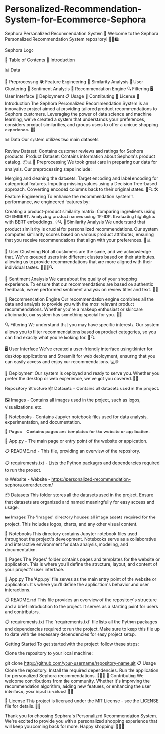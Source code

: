 # Personalized-Recommendation-System-for-Ecommerce-Sephora

Sephora Personalized Recommendation System 🌟
Welcome to the Sephora Personalized Recommendation System repository! 💄👠🛍️

Sephora Logo

📜 Table of Contents
🚀 Introduction

📊 Data

🧹 Preprocessing
🛠️ Feature Engineering
🌟 Similarity Analysis
🤝 User Clustering
📢 Sentiment Analysis
🎁 Recommendation Engine
🔍 Filtering
🖥️ User Interface
🚀 Deployment
📋 Usage
🤝 Contributing
📄 License
🚀 Introduction
The Sephora Personalized Recommendation System is an innovative project aimed at providing tailored product recommendations to Sephora customers. Leveraging the power of data science and machine learning, we've created a system that understands your preferences, considers product similarities, and groups users to offer a unique shopping experience. 🛒✨

📊 Data
Our system utilizes two main datasets:

Review Dataset: Contains customer reviews and ratings for Sephora products.
Product Dataset: Contains information about Sephora's product catalog. 📦📊
🧹 Preprocessing
We took great care in preparing our data for analysis. Our preprocessing steps include:

Merging and cleaning the datasets.
Target encoding and label encoding for categorical features.
Imputing missing values using a Decision Tree-based approach.
Converting encoded columns back to their original states. 🧹🔍
🛠️ Feature Engineering
To enhance the recommendation system's performance, we engineered features by:

Creating a product-product similarity matrix:
Comparing ingredients using CHEMBERT.
Analyzing product names using TF-IDF.
Evaluating highlights with BERT embeddings. 💡🔍
🌟 Similarity Analysis
We understand that product similarity is crucial for personalized recommendations. Our system computes similarity scores based on various product attributes, ensuring that you receive recommendations that align with your preferences. 🤝📊

🤝 User Clustering
Not all customers are the same, and we acknowledge that. We've grouped users into different clusters based on their attributes, allowing us to provide recommendations that are more aligned with their individual tastes. 🧑‍🤝‍🧑🔍

📢 Sentiment Analysis
We care about the quality of your shopping experience. To ensure that our recommendations are based on authentic feedback, we've performed sentiment analysis on review titles and text. 📝🙂

🎁 Recommendation Engine
Our recommendation engine combines all the data and analysis to provide you with the most relevant product recommendations. Whether you're a makeup enthusiast or skincare aficionado, our system has something special for you. 🎁✨

🔍 Filtering
We understand that you may have specific interests. Our system allows you to filter recommendations based on product categories, so you can find exactly what you're looking for. 🧐🔍

🖥️ User Interface
We've created a user-friendly interface using tkinter for desktop applications and Streamlit for web deployment, ensuring that you can easily access and enjoy our recommendations. 💻🌐

🚀 Deployment
Our system is deployed and ready to serve you. Whether you prefer the desktop or web experience, we've got you covered. 🚀🌐

Repository Structure
📦 Datasets - Contains all datasets used in the project.

🖼️ Images - Contains all images used in the project, such as logos, visualizations, etc.

📔 Notebooks - Contains Jupyter notebook files used for data analysis, experimentation, and documentation.

📄 Pages - Contains pages and templates for the website or application.

🚀 App.py - The main page or entry point of the website or application.

📋 README.md - This file, providing an overview of the repository.

📋 requirements.txt - Lists the Python packages and dependencies required to run the project.

🌐 Website - Website - https://personalized-recommendation-sephora.onrender.com/

📦 Datasets
This folder stores all the datasets used in the project. Ensure that datasets are organized and named meaningfully for easy access and usage.

🖼️ Images
The 'Images' directory houses all image assets required for the project. This includes logos, charts, and any other visual content.

📔 Notebooks
This directory contains Jupyter notebook files used throughout the project's development. Notebooks serve as a collaborative and interactive environment for data analysis, modeling, and documentation.

📄 Pages
The 'Pages' folder contains pages and templates for the website or application. This is where you'll define the structure, layout, and content of your project's user interface.

🚀 App.py
The 'App.py' file serves as the main entry point of the website or application. It's where you'll define the application's behavior and user interactions.

📋 README.md
This file provides an overview of the repository's structure and a brief introduction to the project. It serves as a starting point for users and contributors.

📋 requirements.txt
The 'requirements.txt' file lists all the Python packages and dependencies required to run the project. Make sure to keep this file up to date with the necessary dependencies for easy project setup.

Getting Started
To get started with the project, follow these steps:

Clone the repository to your local machine:

git clone https://github.com/your-username/repository-name.git
📋 Usage
Clone the repository.
Install the required dependencies.
Run the application for personalized Sephora recommendations. 🚀👩‍💻
🤝 Contributing
We welcome contributions from the community. Whether it's improving the recommendation algorithm, adding new features, or enhancing the user interface, your input is valued. 🤗🤝

📄 License
This project is licensed under the MIT License - see the LICENSE file for details. 📜📄

Thank you for choosing Sephora's Personalized Recommendation System. We're excited to provide you with a personalized shopping experience that will keep you coming back for more. Happy shopping! 🛒💄🎉

